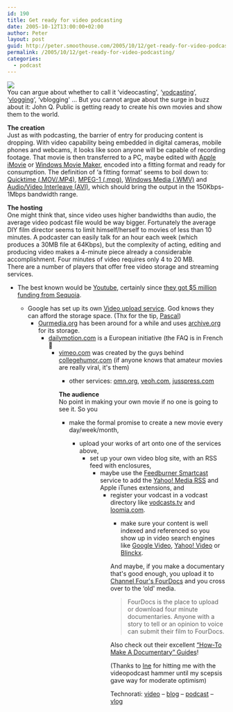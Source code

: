 ```yaml
---
id: 190
title: Get ready for video podcasting
date: 2005-10-12T13:00:00+02:00
author: Peter
layout: post
guid: http://peter.smoothouse.com/2005/10/12/get-ready-for-video-podcasting/
permalink: /2005/10/12/get-ready-for-video-podcasting/
categories:
  - podcast
---
```

![](http://www.pixagogo.com/S5vpfnjbBPdPk!KWxKDuUXn31ZZYaYzgpd6240XUn7U9KXmmP7iF6FoiZ3i32cIyiWzJNtKDOd7wCti7H8UP38EZC2baft6-s6tlu0HhUXXFU5PfC9h2hPW4PDjtITx2X2nBRM7fi2trYPAkUYK5S0Vw__/video_podcast.jpg)  
You can argue about whether to call it &#8216;videocasting', &#8216;[vodcasting](http://en.wikipedia.org/wiki/Vodcast)&#8216;, &#8216;[vlogging](http://en.wikipedia.org/wiki/Vlog)&#8216;, &#8216;vblogging' &#8230; But you cannot argue about the surge in buzz about it: John Q. Public is getting ready to create his own movies and show them to the world.

**The creation**  
Just as with podcasting, the barrier of entry for producing content is dropping. With video capability being embedded in digital cameras, mobile phones and webcams, it looks like soon anyone will be capable of recording footage. That movie is then transferred to a PC, maybe edited with [Apple iMovie](http://www.apple.com/ilife/imovie/) or [Windows Movie Maker](http://www.microsoft.com/windowsxp/downloads/updates/moviemaker2.mspx), encoded into a fitting format and ready for consumption. The definition of &#8216;a fitting format' seems to boil down to: [Quicktime (.MOV/.MP4)](http://en.wikipedia.org/wiki/QuickTime), [MPEG-1 (.mpg)](http://en.wikipedia.org/wiki/MPEG-1), [Windows Media (.WMV)](http://en.wikipedia.org/wiki/WMV) and [Audio/Video Interleave (AVI)](http://en.wikipedia.org/wiki/AVI), which should bring the output in the 150Kbps-1Mbps bandwidth range.

**The hosting**  
One might think that, since video uses higher bandwidths than audio, the average video podcast file would be way bigger. Fortunately the average DIY film director seems to limit himself/herself to movies of less than 10 minutes. A podcaster can easily talk for an hour each week (which produces a 30MB file at 64Kbps), but the complexity of acting, editing and producing video makes a 4-minute piece already a considerable accomplishment. Four minutes of video requires only 4 to 20 MB.  
There are a number of players that offer free video storage and streaming services. 

  * The best known would be [Youtube](http://youtube.com), certainly since [they got $5 million funding from Sequoia](http://gigaom.com/2005/10/07/youtube-gets-sequoias-cash/). </p> 
      * Google has set up its own [Video upload service](https://upload.video.google.com/). God knows they can afford the storage space. (Thx for the tip, [Pascal](http://pascal.vanhecke.info/)) 
          * [Ourmedia.org](http://www.ourmedia.org/) has been around for a while and uses [archive.org](http://www.archive.org) for its storage. 
              * [dailymotion.com](http://www.dailymotion.com/) is a European initiative (the FAQ is in French 🙂 
                  * [vimeo.com](http://www.vimeo.com/) was created by the guys behind [collegehumor.com](http://www.collegehumor.com/) (if anyone knows that amateur movies are really viral, it's them) 
                      * other services: [omn.org](http://www.omn.org/), [veoh.com](http://www.veoh.com/), [jusspress.com](http://www.jusspress.com/)</ul> 
                        **The audience**  
                        No point in making your own movie if no one is going to see it. So you 
                        
                          * make the formal promise to create a new movie every day/week/month, </p> 
                              * upload your works of art onto one of the services above, 
                                  * set up your own video blog site, with an RSS feed with enclosures, 
                                      * maybe use the [Feedburner Smartcast](http://www.feedburner.com) service to add the [Yahoo! Media RSS](http://search.yahoo.com/mrss) and Apple iTunes extensions, and 
                                          * register your vodcast in a vodcast directory like [vodcasts.tv](http://www.vodcasts.tv/) and [loomia.com](http://www.loomia.com/). 
                                              * make sure your content is well indexed and referenced so you show up in video search engines like [Google Video](http://video.google.com/), [Yahoo! Video](http://video.search.yahoo.com/) or [Blinckx](http://www.blinkx.tv/).</ul> 
                                                And maybe, if you make a documentary that's good enough, you upload it to [Channel Four's FourDocs](http://www.channel4.com/fourdocs/) and you cross over to the &#8216;old' media.
                                                
                                                > FourDocs is the place to upload or download four minute documentaries. Anyone with a story to tell or an opinion to voice can submit their film to FourDocs.
                                                
                                                Also check out their excellent [&#8220;How-To Make A Documentary&#8221; Guides](http://www.channel4.com/fourdocs/guides/index.html)!
                                                
                                                (Thanks to [Ine](http://mastuvu.typepad.com/monuments/) for hitting me with the videopodcast hammer until my scepsis gave way for moderate optimism)
                                                
                                                Technorati: <a href="http://technorati.com/tag/video" rel="tag">video</a> &#8211; <a href="http://technorati.com/tag/blog" rel="tag">blog</a> &#8211; <a href="http://technorati.com/tag/podcast" rel="tag">podcast</a> &#8211; <a href="http://technorati.com/tag/vlog" rel="tag">vlog</a>